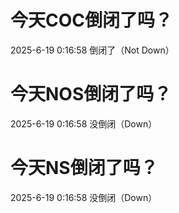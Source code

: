 # 今天COC倒闭了吗？

2025-6-19 0:16:58 倒闭了（Not Down）

# 今天NOS倒闭了吗？

2025-6-19 0:16:58 没倒闭（Down）

# 今天NS倒闭了吗？

2025-6-19 0:16:58 没倒闭（Down）

